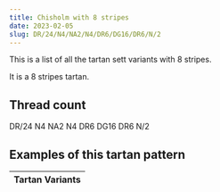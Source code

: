 ```yaml
---
title: Chisholm with 8 stripes
date: 2023-02-05
slug: DR/24/N4/NA2/N4/DR6/DG16/DR6/N/2
---
```

This is a list of all the tartan sett variants with 8 stripes.

It is a 8 stripes tartan.


## Thread count
DR/24 N4 NA2 N4 DR6 DG16 DR6 N/2

## Examples of this tartan pattern

| Tartan Variants |
|---------------|
